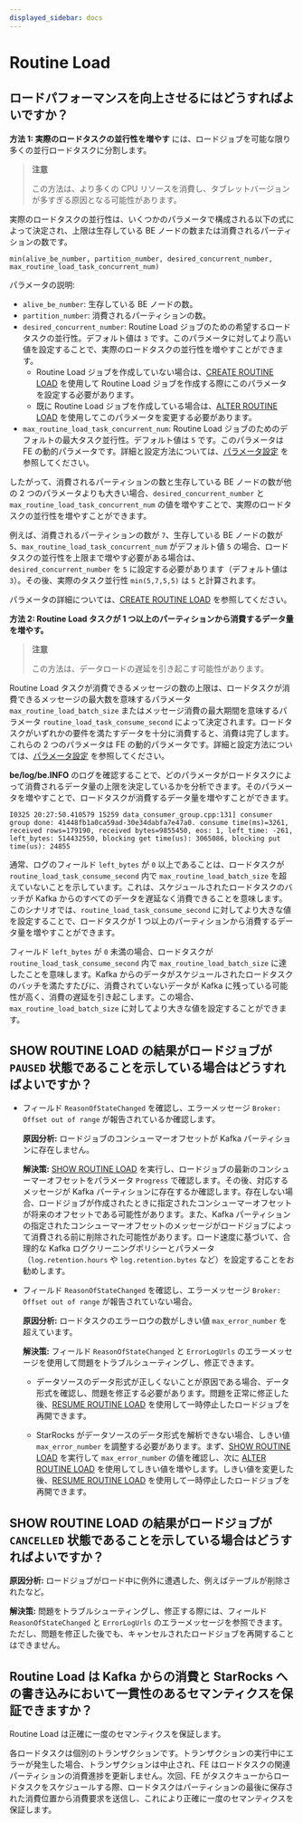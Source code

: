 ```yaml
---
displayed_sidebar: docs
---
```


# Routine Load

## ロードパフォーマンスを向上させるにはどうすればよいですか？

**方法 1: 実際のロードタスクの並行性を増やす** には、ロードジョブを可能な限り多くの並行ロードタスクに分割します。

> **注意**
>
> この方法は、より多くの CPU リソースを消費し、タブレットバージョンが多すぎる原因となる可能性があります。

実際のロードタスクの並行性は、いくつかのパラメータで構成される以下の式によって決定され、上限は生存している BE ノードの数または消費されるパーティションの数です。

```Plaintext
min(alive_be_number, partition_number, desired_concurrent_number, max_routine_load_task_concurrent_num)
```

パラメータの説明:

- `alive_be_number`: 生存している BE ノードの数。
- `partition_number`: 消費されるパーティションの数。
- `desired_concurrent_number`: Routine Load ジョブのための希望するロードタスクの並行性。デフォルト値は `3` です。このパラメータに対してより高い値を設定することで、実際のロードタスクの並行性を増やすことができます。
  - Routine Load ジョブを作成していない場合は、[CREATE ROUTINE LOAD](../../sql-reference/sql-statements/loading_unloading/routine_load/CREATE_ROUTINE_LOAD.md) を使用して Routine Load ジョブを作成する際にこのパラメータを設定する必要があります。
  - 既に Routine Load ジョブを作成している場合は、[ALTER ROUTINE LOAD](../../sql-reference/sql-statements/loading_unloading/routine_load/ALTER_ROUTINE_LOAD.md) を使用してこのパラメータを変更する必要があります。
- `max_routine_load_task_concurrent_num`: Routine Load ジョブのためのデフォルトの最大タスク並行性。デフォルト値は `5` です。このパラメータは FE の動的パラメータです。詳細と設定方法については、[パラメータ設定](../../administration/management/FE_configuration.md#loading-and-unloading) を参照してください。

したがって、消費されるパーティションの数と生存している BE ノードの数が他の 2 つのパラメータよりも大きい場合、`desired_concurrent_number` と `max_routine_load_task_concurrent_num` の値を増やすことで、実際のロードタスクの並行性を増やすことができます。

例えば、消費されるパーティションの数が `7`、生存している BE ノードの数が `5`、`max_routine_load_task_concurrent_num` がデフォルト値 `5` の場合、ロードタスクの並行性を上限まで増やす必要がある場合は、`desired_concurrent_number` を `5` に設定する必要があります（デフォルト値は `3`）。その後、実際のタスク並行性 `min(5,7,5,5)` は `5` と計算されます。

パラメータの詳細については、[CREATE ROUTINE LOAD](../../sql-reference/sql-statements/loading_unloading/routine_load/CREATE_ROUTINE_LOAD.md) を参照してください。

**方法 2: Routine Load タスクが 1 つ以上のパーティションから消費するデータ量を増やす。**

> **注意**
>
> この方法は、データロードの遅延を引き起こす可能性があります。

Routine Load タスクが消費できるメッセージの数の上限は、ロードタスクが消費できるメッセージの最大数を意味するパラメータ `max_routine_load_batch_size` またはメッセージ消費の最大期間を意味するパラメータ `routine_load_task_consume_second` によって決定されます。ロードタスクがいずれかの要件を満たすデータを十分に消費すると、消費は完了します。これらの 2 つのパラメータは FE の動的パラメータです。詳細と設定方法については、[パラメータ設定](../../administration/management/FE_configuration.md#loading-and-unloading) を参照してください。

**be/log/be.INFO** のログを確認することで、どのパラメータがロードタスクによって消費されるデータ量の上限を決定しているかを分析できます。そのパラメータを増やすことで、ロードタスクが消費するデータ量を増やすことができます。

```Plaintext
I0325 20:27:50.410579 15259 data_consumer_group.cpp:131] consumer group done: 41448fb1a0ca59ad-30e34dabfa7e47a0. consume time(ms)=3261, received rows=179190, received bytes=9855450, eos: 1, left_time: -261, left_bytes: 514432550, blocking get time(us): 3065086, blocking put time(us): 24855
```

通常、ログのフィールド `left_bytes` が `0` 以上であることは、ロードタスクが `routine_load_task_consume_second` 内で `max_routine_load_batch_size` を超えていないことを示しています。これは、スケジュールされたロードタスクのバッチが Kafka からのすべてのデータを遅延なく消費できることを意味します。このシナリオでは、`routine_load_task_consume_second` に対してより大きな値を設定することで、ロードタスクが 1 つ以上のパーティションから消費するデータ量を増やすことができます。

フィールド `left_bytes` が `0` 未満の場合、ロードタスクが `routine_load_task_consume_second` 内で `max_routine_load_batch_size` に達したことを意味します。Kafka からのデータがスケジュールされたロードタスクのバッチを満たすたびに、消費されていないデータが Kafka に残っている可能性が高く、消費の遅延を引き起こします。この場合、`max_routine_load_batch_size` に対してより大きな値を設定することができます。

## SHOW ROUTINE LOAD の結果がロードジョブが `PAUSED` 状態であることを示している場合はどうすればよいですか？

- フィールド `ReasonOfStateChanged` を確認し、エラーメッセージ `Broker: Offset out of range` が報告されているか確認します。

  **原因分析:** ロードジョブのコンシューマーオフセットが Kafka パーティションに存在しません。

  **解決策:** [SHOW ROUTINE LOAD](../../sql-reference/sql-statements/loading_unloading/routine_load/SHOW_ROUTINE_LOAD.md) を実行し、ロードジョブの最新のコンシューマーオフセットをパラメータ `Progress` で確認します。その後、対応するメッセージが Kafka パーティションに存在するか確認します。存在しない場合、ロードジョブが作成されたときに指定されたコンシューマーオフセットが将来のオフセットである可能性があります。また、Kafka パーティションの指定されたコンシューマーオフセットのメッセージがロードジョブによって消費される前に削除された可能性があります。ロード速度に基づいて、合理的な Kafka ログクリーニングポリシーとパラメータ（`log.retention.hours` や `log.retention.bytes` など）を設定することをお勧めします。

- フィールド `ReasonOfStateChanged` を確認し、エラーメッセージ `Broker: Offset out of range` が報告されていない場合。

  **原因分析:** ロードタスクのエラーロウの数がしきい値 `max_error_number` を超えています。

  **解決策:** フィールド `ReasonOfStateChanged` と `ErrorLogUrls` のエラーメッセージを使用して問題をトラブルシューティングし、修正できます。

  - データソースのデータ形式が正しくないことが原因である場合、データ形式を確認し、問題を修正する必要があります。問題を正常に修正した後、[RESUME ROUTINE LOAD](../../sql-reference/sql-statements/loading_unloading/routine_load/RESUME_ROUTINE_LOAD.md) を使用して一時停止したロードジョブを再開できます。

  - StarRocks がデータソースのデータ形式を解析できない場合、しきい値 `max_error_number` を調整する必要があります。まず、[SHOW ROUTINE LOAD](../../sql-reference/sql-statements/loading_unloading/routine_load/SHOW_ROUTINE_LOAD.md) を実行して `max_error_number` の値を確認し、次に [ALTER ROUTINE LOAD](../../sql-reference/sql-statements/loading_unloading/routine_load/ALTER_ROUTINE_LOAD.md) を使用してしきい値を増やします。しきい値を変更した後、[RESUME ROUTINE LOAD](../../sql-reference/sql-statements/loading_unloading/routine_load/RESUME_ROUTINE_LOAD.md) を使用して一時停止したロードジョブを再開できます。

## SHOW ROUTINE LOAD の結果がロードジョブが `CANCELLED` 状態であることを示している場合はどうすればよいですか？

  **原因分析:** ロードジョブがロード中に例外に遭遇した、例えばテーブルが削除されたなど。

  **解決策:** 問題をトラブルシューティングし、修正する際には、フィールド `ReasonOfStateChanged` と `ErrorLogUrls` のエラーメッセージを参照できます。ただし、問題を修正した後でも、キャンセルされたロードジョブを再開することはできません。

## Routine Load は Kafka からの消費と StarRocks への書き込みにおいて一貫性のあるセマンティクスを保証できますか？

   Routine Load は正確に一度のセマンティクスを保証します。

   各ロードタスクは個別のトランザクションです。トランザクションの実行中にエラーが発生した場合、トランザクションは中止され、FE はロードタスクの関連パーティションの消費進捗を更新しません。次回、FE がタスクキューからロードタスクをスケジュールする際、ロードタスクはパーティションの最後に保存された消費位置から消費要求を送信し、これにより正確に一度のセマンティクスを保証します。